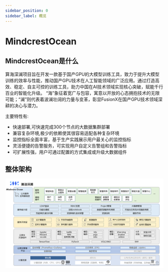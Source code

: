 ```yaml
---
sidebar_position: 0
sidebar_label: 概览
---
```

# MindcrestOcean

## MindcrestOcean是什么
算海深澜项目旨在开发一款基于国产GPU的大模型训练工具，致力于提升大模型训练的效率与性能，推动国产GPU技术在人工智能领域的广泛应用。通过打造高效、稳定、自主可控的训练工具，助力中国在AI技术领域实现核心突破，赋能千行百业的智能化升级。
“海”象征着宽广与包容，寓意以开放的心态拥抱技术的无限可能；“澜”则代表着波澜壮阔的力量与变革，彰显FusionX在国产GPU技术领域深耕的决心与潜力。

主要特性有:

* 快速部署,可快速完成300个节点的大数据集群部署
* 兼容复杂环境,极少的依赖使其很容易适配各种复杂环境
* 监控指标全面丰富，基于生产实践展示用户最关心的监控指标
* 灵活便捷的告警服务，可实现用户自定义告警组和告警指标
* 可扩展性强，用户可通过配置的方式集成或升级大数据组件


## 整体架构

![img](./整体架构.PNG)

